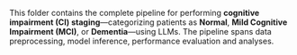 This folder contains the complete pipeline for performing **cognitive impairment (CI) staging**—categorizing patients as **Normal**, **Mild Cognitive Impairment (MCI)**, or **Dementia**—using LLMs. The pipeline spans data preprocessing, model inference, performance evaluation and analyses.
